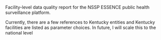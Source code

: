 Facility-level data quality report for the NSSP ESSENCE public health surveillance platform.

Currently, there are a few references to Kentucky entities and Kentucky facilities are listed as parameter choices. In future, I will scale this to the national level
